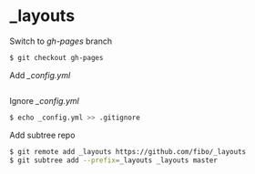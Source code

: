 _layouts
========

Switch to *gh-pages* branch


```bash
$ git checkout gh-pages
```

Add *_config.yml*

```yaml

```

Ignore *_config.yml*


```bash
$ echo _config.yml >> .gitignore
```

Add subtree repo

```bash
$ git remote add _layouts https://github.com/fibo/_layouts
$ git subtree add --prefix=_layouts _layouts master
```

